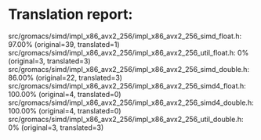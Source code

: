 Translation report:
===================

src/gromacs/simd/impl_x86_avx2_256/impl_x86_avx2_256_simd_float.h: 97.00% (original=39, translated=1)
src/gromacs/simd/impl_x86_avx2_256/impl_x86_avx2_256_util_float.h: 0% (original=3, translated=3)
src/gromacs/simd/impl_x86_avx2_256/impl_x86_avx2_256_simd_double.h: 86.00% (original=22, translated=3)
src/gromacs/simd/impl_x86_avx2_256/impl_x86_avx2_256_simd4_float.h: 100.00% (original=4, translated=0)
src/gromacs/simd/impl_x86_avx2_256/impl_x86_avx2_256_simd4_double.h: 100.00% (original=4, translated=0)
src/gromacs/simd/impl_x86_avx2_256/impl_x86_avx2_256_util_double.h: 0% (original=3, translated=3)

